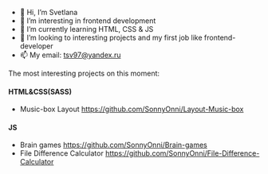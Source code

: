 - 👋 Hi, I’m Svetlana
- 👀 I’m interesting in frontend development
- 🌱 I’m currently learning HTML, CSS & JS
- 💞️ I’m looking to interesting projects and my first job like frontend-developer
- 📫 My email: tsv97@yandex.ru

The most interesting projects on this moment:

#### HTML&CSS(SASS) 
- Music-box Layout
https://github.com/SonnyOnni/Layout-Music-box

#### JS
- Brain games
https://github.com/SonnyOnni/Brain-games
- File Difference Calculator
https://github.com/SonnyOnni/File-Difference-Calculator

<!---
SonnyOnni/SonnyOnni is a ✨ special ✨ repository because its `README.md` (this file) appears on your GitHub profile.
You can click the Preview link to take a look at your changes.
--->
